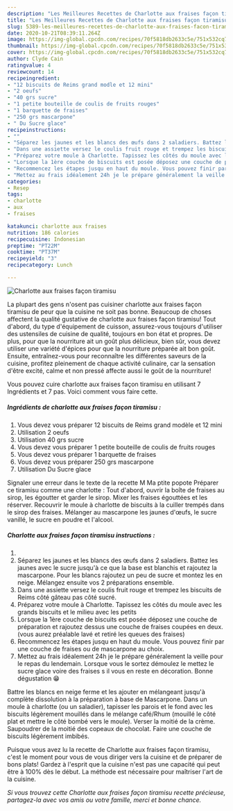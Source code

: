 ```yaml
---
description: "Les Meilleures Recettes de Charlotte aux fraises façon tiramisu"
title: "Les Meilleures Recettes de Charlotte aux fraises façon tiramisu"
slug: 5389-les-meilleures-recettes-de-charlotte-aux-fraises-facon-tiramisu
date: 2020-10-21T08:39:11.264Z
image: https://img-global.cpcdn.com/recipes/70f5818db2633c5e/751x532cq70/charlotte-aux-fraises-facon-tiramisu-photo-principale-de-la-recette.jpg
thumbnail: https://img-global.cpcdn.com/recipes/70f5818db2633c5e/751x532cq70/charlotte-aux-fraises-facon-tiramisu-photo-principale-de-la-recette.jpg
cover: https://img-global.cpcdn.com/recipes/70f5818db2633c5e/751x532cq70/charlotte-aux-fraises-facon-tiramisu-photo-principale-de-la-recette.jpg
author: Clyde Cain
ratingvalue: 4
reviewcount: 14
recipeingredient:
- "12 biscuits de Reims grand modle et 12 mini"
- "2 oeufs"
- "40 grs sucre"
- "1 petite bouteille de coulis de fruits rouges"
- "1 barquette de fraises"
- "250 grs mascarpone"
- " Du Sucre glace"
recipeinstructions:
- ""
- "Séparez les jaunes et les blancs des œufs dans 2 saladiers. Battez les jaunes avec le sucre jusqu&#39;à ce que la base est blanchis et rajoutez la mascarpone. Pour les blancs rajoutez un peu de sucre et montez les en neige. Mélangez ensuite vos 2 préparations ensemble."
- "Dans une assiette versez le coulis fruit rouge et trempez les biscuits de Reims côté gâteau pas côté sucré."
- "Préparez votre moule à Charlotte. Tapissez les côtés du moule avec les grands biscuits et le milieu avec les petits"
- "Lorsque la 1ère couche de biscuits est posée déposez une couche de préparation et rajoutez dessus une couche de fraises coupées en deux. (vous aurez préalable lavé et retiré les queues des fraises)"
- "Recommencez les étapes jusqu en haut du moule. Vous pouvez finir par une couche de fraises ou de mascarpone au choix."
- "Mettez au frais idéalement 24h je le prépare généralement la veille pour le repas du lendemain. Lorsque vous le sortez démoulez le mettez le sucre glace voire des fraises s il vous en reste en décoration. Bonne dégustation 😁"
categories:
- Resep
tags:
- charlotte
- aux
- fraises

katakunci: charlotte aux fraises 
nutrition: 186 calories
recipecuisine: Indonesian
preptime: "PT22M"
cooktime: "PT37M"
recipeyield: "3"
recipecategory: Lunch

---
```



![Charlotte aux fraises façon tiramisu](https://img-global.cpcdn.com/recipes/70f5818db2633c5e/751x532cq70/charlotte-aux-fraises-facon-tiramisu-photo-principale-de-la-recette.jpg)

La plupart des gens n'osent pas cuisiner charlotte aux fraises façon tiramisu de peur que la cuisine ne soit pas bonne. Beaucoup de choses affectent la qualité gustative de charlotte aux fraises façon tiramisu! Tout d'abord, du type d'équipement de cuisson, assurez-vous toujours d'utiliser des ustensiles de cuisine de qualité, toujours en bon état et propres. De plus, pour que la nourriture ait un goût plus délicieux, bien sûr, vous devez utiliser une variété d'épices pour que la nourriture préparée ait bon goût. Ensuite, entraînez-vous pour reconnaître les différentes saveurs de la cuisine, profitez pleinement de chaque activité culinaire, car la sensation d'être excité, calme et non pressé affecte aussi le goût de la nourriture!

<!--inarticleads1-->

Vous pouvez cuire charlotte aux fraises façon tiramisu en utilisant 7 Ingrédients et 7 pas. Voici comment vous faire cette.

##### Ingrédients de charlotte aux fraises façon tiramisu :

1. Vous devez vous préparer 12 biscuits de Reims grand modèle et 12 mini
1. Utilisation 2 oeufs
1. Utilisation 40 grs sucre
1. Vous devez vous préparer 1 petite bouteille de coulis de fruits rouges
1. Vous devez vous préparer 1 barquette de fraises
1. Vous devez vous préparer 250 grs mascarpone
1. Utilisation  Du Sucre glace


Signaler une erreur dans le texte de la recette M Ma ptite popote Préparer ce tiramisu comme une charlotte : Tout d&#39;abord, ouvrir la boîte de fraises au sirop, les égoutter et garder le sirop. Mixer les fraises égouttées et les réserver. Recouvrir le moule à charlotte de biscuits à la cuiller trempés dans le sirop des fraises. Mélanger au mascarpone les jaunes d&#39;œufs, le sucre vanillé, le sucre en poudre et l&#39;alcool. 

<!--inarticleads2-->

##### Charlotte aux fraises façon tiramisu instructions :

1. 
1. Séparez les jaunes et les blancs des œufs dans 2 saladiers. Battez les jaunes avec le sucre jusqu&#39;à ce que la base est blanchis et rajoutez la mascarpone. Pour les blancs rajoutez un peu de sucre et montez les en neige. Mélangez ensuite vos 2 préparations ensemble.
1. Dans une assiette versez le coulis fruit rouge et trempez les biscuits de Reims côté gâteau pas côté sucré.
1. Préparez votre moule à Charlotte. Tapissez les côtés du moule avec les grands biscuits et le milieu avec les petits
1. Lorsque la 1ère couche de biscuits est posée déposez une couche de préparation et rajoutez dessus une couche de fraises coupées en deux. (vous aurez préalable lavé et retiré les queues des fraises)
1. Recommencez les étapes jusqu en haut du moule. Vous pouvez finir par une couche de fraises ou de mascarpone au choix.
1. Mettez au frais idéalement 24h je le prépare généralement la veille pour le repas du lendemain. Lorsque vous le sortez démoulez le mettez le sucre glace voire des fraises s il vous en reste en décoration. Bonne dégustation 😁


Battre les blancs en neige ferme et les ajouter en mélangeant jusqu&#39;à complète dissolution à la préparation à base de Mascarpone. Dans un moule à charlotte (ou un saladier), tapisser les parois et le fond avec les biscuits légèrement mouillés dans le mélange café/Rhum (mouillé le côté plat et mettre le côté bombé vers le moule). Verser la moitié de la crème. Saupoudrer de la moitié des copeaux de chocolat. Faire une couche de biscuits légèrement imbibés. 

<!--inarticleads1-->

<p>
Puisque vous avez lu la recette de Charlotte aux fraises façon tiramisu, c'est le moment pour vous de vous diriger vers la cuisine et de préparer de bons plats! Gardez à l'esprit que la cuisine n'est pas une capacité qui peut être à 100% dès le début. La méthode est nécessaire pour maîtriser l'art de la cuisine.
</p>

<p>
<i>Si vous trouvez cette Charlotte aux fraises façon tiramisu recette précieuse, partagez-la avec vos amis ou votre famille, merci et bonne chance.</i>
</p>
